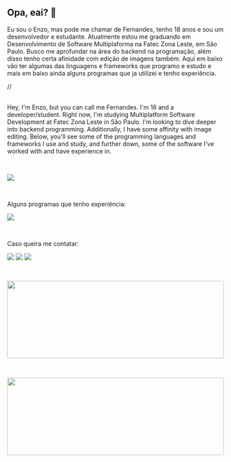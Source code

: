 ## Opa, eai? 👋
<!DOCTYPE html>
<html lang="en">
<head>
    <link rel="stylesheet" href="/styles.css">
    <meta charset="UTF-8">
    <meta name="viewport" content="width=device-width, initial-scale=1.0">
</head>
<body>
    <p>   Eu sou o Enzo, mas pode me chamar de Fernandes, tenho 18 anos e  sou um desenvolvedor e estudante. Atualmente estou me graduando em Desenvolvimento de Software Multiplaforma na Fatec Zona Leste, em São Paulo. Busco me aprofundar na área do backend na programação, além disso tenho certa afinidade com edição de imagens também. Aqui em baixo vão ter algumas das linguagens e frameworks que programo e estudo e mais em baixo ainda alguns programas que ja utilizei e tenho experiência.</p>
    // 
    <p> <br>  Hey, I'm Enzo, but you can call me Fernandes. I'm 18 and a developer/student. Right now, I'm studying Multiplatform Software Development at Fatec Zona Leste in São Paulo. I'm looking to dive deeper into backend programming. Additionally, I have some affinity with image editing. Below, you'll see some of the programming languages and frameworks I use and study, and further down, some of the software I've worked with and have experience in.</p>
      <p><br></p>
    <a href="https://skillicons.dev">
      <img src="https://skillicons.dev/icons?i=html,css,js,java,spring" />
    </a>
      <p><br></p>
    <p>Alguns programas que tenho experiência:</p>
    <a href="https://skillicons.dev">
      <img src="https://skillicons.dev/icons?i=vscode,eclipse,idea,ps,git" />
    </a>
    <p><br></p>
  <p>Caso queira me contatar:</p>
  <div>
    <a href="https://www.instagram.com/fernandes_223_/" target="_blank"><img loading="lazy" src="https://img.shields.io/badge/-Instagram-%23E4405F?style=for-the-badge&logo=instagram&logoColor=white" target="_blank"></a>
    <a href = "mailto:fernandesdenzo223@gmail.com"><img loading="lazy" src="https://img.shields.io/badge/Gmail-D14836?style=for-the-badge&logo=gmail&logoColor=white" target="_blank"></a>
    <a href="https://www.linkedin.com/in/fernandes-ez/" target="_blank"><img loading="lazy" src="https://img.shields.io/badge/-LinkedIn-%230077B5?style=for-the-badge&logo=linkedin&logoColor=white" target="_blank"></a>   
  </div>
  <p><br></p>
  <div>
    <a href="https://github.com/Fernandes-ez">
    <img loading="lazy" height="180em" width= "100%" src="https://github-readme-stats.vercel.app/api/top-langs/?username=Fernandes-ez&layout=compact&langs_count=7&theme=dracula"/>
      <p><br></p>
    <img loading="lazy" height="180em" width= "100%" src="https://github-readme-stats.vercel.app/api?username=Fernandes-ez&show_icons=true&theme=dracula&include_all_commits=true&count_private=true"/>
  </div>
</body>
</html>
<!--
**Fernandes-ez/fernandes-ez** is a ✨ _special_ ✨ repository because its `README.md` (this file) appears on your GitHub profile.

Here are some ideas to get you started:

- 🔭 I’m currently working on ...
- 🌱 I’m currently learning ...
- 👯 I’m looking to collaborate on ...
- 🤔 I’m looking for help with ...
- 💬 Ask me about ...
- 📫 How to reach me: ...
- 😄 Pronouns: ...
- ⚡ Fun fact: ...
-->
